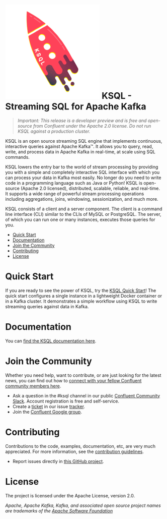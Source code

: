 # ![KSQL rocket](ksq-lrocket.png) KSQL - Streaming SQL for Apache Kafka

> *Important: This release is a *developer preview* and is free and open-source from Confluent under the Apache 2.0 license. Do not run KSQL against a production cluster.*

KSQL is an open source streaming SQL engine that implements continuous, interactive queries against Apache Kafka™. It allows you to query, read, write, and process data in Apache Kafka in real-time, at scale using SQL commands.

KSQL lowers the entry bar to the world of stream processing by providing you with a simple and completely interactive SQL interface with which you can process your data in Kafka most easily.  No longer do you need to write code in a programming language such as Java or Python! KSQL is open-source (Apache 2.0 licensed), distributed, scalable, reliable, and real-time.  It supports a wide range of powerful stream processing operations including aggregations, joins, windowing, sessionization, and much more.

KSQL consists of a client and a server component.  The client is a command line interface (CLI) similar to the CLIs of MySQL or PostgreSQL. The server, of which you can run one or many instances, executes those queries for you.

- [Quick Start](#quick-start)
- [Documentation](#documentation)
- [Join the Community](#join-the-community)
- [Contributing](#contributing)
- [License](#license)

# Quick Start
If you are ready to see the power of KSQL, try the [KSQL Quick Start](/docs/quickstart#quick-start)! The quick start configures a single instance in a lightweight Docker container or in a Kafka cluster. It demonstrates a simple workflow using KSQL to write streaming queries against data in Kafka.

# Documentation
You can [find the KSQL documentation here](/docs/).

# Join the Community
Whether you need help, want to contribute, or are just looking for the latest news, you can find out how to [connect with your fellow Confluent community members here](https://www.confluent.io/contact-us-thank-you/).

* Ask a question in the #ksql channel in our public [Confluent Community Slack](https://confluent.typeform.com/to/GxTHUD). Account registration is free and self-service.
* Create a [ticket](https://github.com/confluentinc/ksql) in our issue [tracker](https://github.com/confluentinc/ksql).
* Join the [Confluent Google group](https://groups.google.com/forum/#!forum/confluent-platform).

# Contributing
Contributions to the code, examples, documentation, etc, are very much appreciated. For more information, see the [contribution guidelines](/docs/contributing.md).

- Report issues directly in [this GitHub project](https://github.com/confluentinc/ksql/issues).

# License
The project is licensed under the Apache License, version 2.0.

*Apache, Apache Kafka, Kafka, and associated open source project names are trademarks of the [Apache Software Foundation](https://www.apache.org/)*

